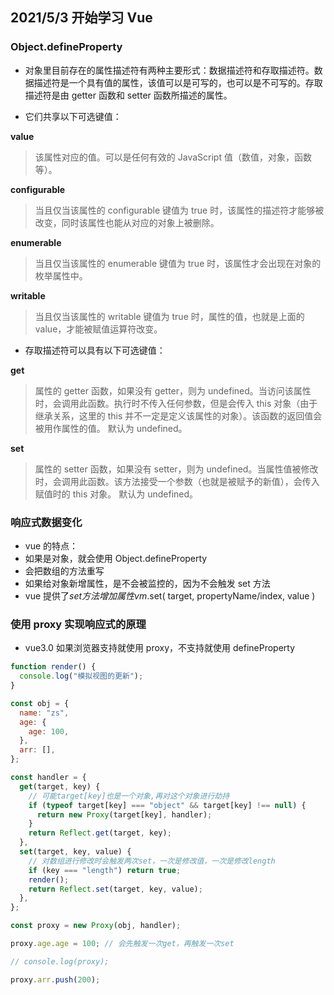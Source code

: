 ## 2021/5/3 开始学习 Vue

### Object.defineProperty

- 对象里目前存在的属性描述符有两种主要形式：数据描述符和存取描述符。数据描述符是一个具有值的属性，该值可以是可写的，也可以是不可写的。存取描述符是由 getter 函数和 setter 函数所描述的属性。

- 它们共享以下可选键值：

**value**

> 该属性对应的值。可以是任何有效的 JavaScript 值（数值，对象，函数等）。

**configurable**

> 当且仅当该属性的 configurable 键值为 true 时，该属性的描述符才能够被改变，同时该属性也能从对应的对象上被删除。

**enumerable**

> 当且仅当该属性的 enumerable 键值为 true 时，该属性才会出现在对象的枚举属性中。

**writable**

> 当且仅当该属性的 writable 键值为 true 时，属性的值，也就是上面的 value，才能被赋值运算符改变。

- 存取描述符可以具有以下可选键值：

**get**

> 属性的 getter 函数，如果没有 getter，则为 undefined。当访问该属性时，会调用此函数。执行时不传入任何参数，但是会传入 this 对象（由于继承关系，这里的 this 并不一定是定义该属性的对象）。该函数的返回值会被用作属性的值。
> 默认为 undefined。

**set**

> 属性的 setter 函数，如果没有 setter，则为 undefined。当属性值被修改时，会调用此函数。该方法接受一个参数（也就是被赋予的新值），会传入赋值时的 this 对象。
> 默认为 undefined。

### 响应式数据变化

- vue 的特点：
- 如果是对象，就会使用 Object.defineProperty
- 会把数组的方法重写
- 如果给对象新增属性，是不会被监控的，因为不会触发 set 方法
- vue 提供了$set 方法增加属性 vm.$set( target, propertyName/index, value )

### 使用 proxy 实现响应式的原理

- vue3.0 如果浏览器支持就使用 proxy，不支持就使用 defineProperty

```js
function render() {
  console.log("模拟视图的更新");
}

const obj = {
  name: "zs",
  age: {
    age: 100,
  },
  arr: [],
};

const handler = {
  get(target, key) {
    // 可能target[key]也是一个对象,再对这个对象进行劫持
    if (typeof target[key] === "object" && target[key] !== null) {
      return new Proxy(target[key], handler);
    }
    return Reflect.get(target, key);
  },
  set(target, key, value) {
    // 对数组进行修改时会触发两次set，一次是修改值，一次是修改length
    if (key === "length") return true;
    render();
    return Reflect.set(target, key, value);
  },
};

const proxy = new Proxy(obj, handler);

proxy.age.age = 100; // 会先触发一次get，再触发一次set

// console.log(proxy);

proxy.arr.push(200);
```
